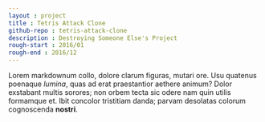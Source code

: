 ```yaml
---
layout : project
title : Tetris Attack Clone
github-repo : tetris-attack-clone
description : Destroying Someone Else's Project
rough-start : 2016/01
rough-end : 2016/12
---
```


Lorem markdownum collo, dolore clarum figuras, mutari ore. Usu quatenus poenaque
*lumina*, quas ad erat praestantior aethere animum? Dolor exstabant multis
sorores; non orbem tecta sic odere nam quin utilis formamque et. Ibit concolor
tristitiam danda; parvam desolatas colorum cognoscenda **nostri**.